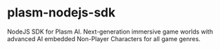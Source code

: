 # plasm-nodejs-sdk
NodeJS SDK for Plasm AI. Next-generation immersive game worlds with advanced AI embedded Non-Player Characters for all game genres.
